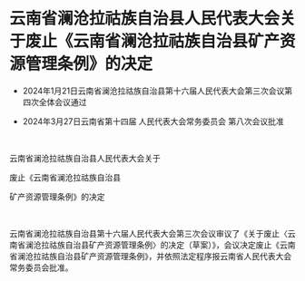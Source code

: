 # 云南省澜沧拉祜族自治县人民代表大会关于废止《云南省澜沧拉祜族自治县矿产资源管理条例》的决定

- 2024年1月21日云南省澜沧拉祜族自治县第十六届人民代表大会第三次会议第四次全体会议通过

- 2024年3月27日云南省第十四届
  人民代表大会常务委员会
  第八次会议批准

<!-- INFO END -->

​

云南省澜沧拉祜族自治县人民代表大会关于

废止《云南省澜沧拉祜族自治县

矿产资源管理条例》的决定

​

云南省澜沧拉祜族自治县第十六届人民代表大会第三次会议审议了《关于废止〈云南省澜沧拉祜族自治县矿产资源管理条例〉的决定（草案）》，会议决定废止《云南省澜沧拉祜族自治县矿产资源管理条例》，并依照法定程序报云南省人民代表大会常务委员会批准。
